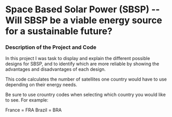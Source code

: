 # Space Based Solar Power (SBSP) -- Will SBSP be a viable energy source for a sustainable future?


### Description of the Project and Code

In this project I was task to display and explain the different possible designs for SBSP, and to identify which are more reliable by showing the advantages and disadvantages of each design. 

This code calculates the number of satellites one country would have to use depending on their energy needs. 

Be sure to use crountry codes when selecting which country you would like to see. For example:

France = FRA
Brazil = BRA


